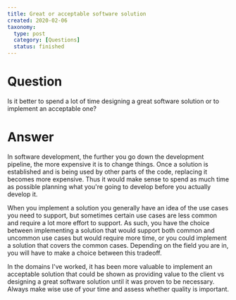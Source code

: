 ```yaml
---
title: Great or acceptable software solution
created: 2020-02-06
taxonomy:
  type: post
  category: [Questions]
  status: finished
---
```


# Question
Is it better to spend a lot of time designing a great software solution or to implement an acceptable one?

# Answer
In software development, the further you go down the development pipeline, the more expensive it is to change things. Once a solution is established and is being used by other parts of the code, replacing it becomes more expensive. Thus it would make sense to spend as much time as possible planning what you're going to develop before you actually develop it.

When you implement a solution you generally have an idea of the use cases you need to support, but sometimes certain use cases are less common and require a lot more effort to support. As such, you have the choice between implementing a solution that would support both common and uncommon use cases but would require more time, or you could implement a solution that covers the common cases. Depending on the field you are in, you will have to make a choice between this tradeoff.

In the domains I've worked, it has been more valuable to implement an acceptable solution that could be shown as providing value to the client vs designing a great software solution until it was proven to be necessary. Always make wise use of your time and assess whether quality is important.
